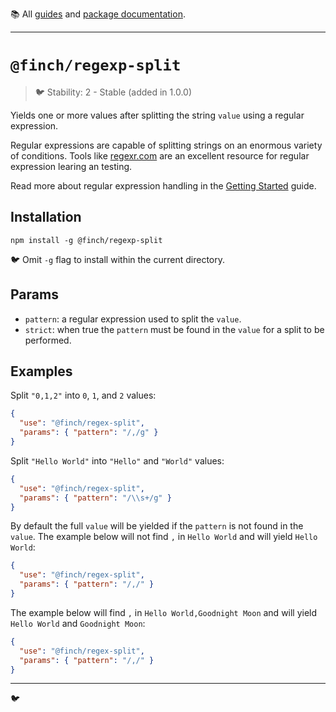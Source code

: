 :books: All [guides](/README.md#guides) and [package documentation](/README.md#package-documentation).

---

# `@finch/regexp-split`

> :bird: Stability: 2 - Stable (added in 1.0.0)

Yields one or more values after splitting the string `value` using a regular expression.

Regular expressions are capable of splitting strings on an enormous variety of conditions. Tools like [regexr.com](https://regexr.com) are an excellent resource for regular expression learing an testing.

Read more about regular expression handling in the [Getting Started](../../docs/Getting%20Started.md) guide.

## Installation

```
npm install -g @finch/regexp-split
```

:bird: Omit `-g` flag to install within the current directory.

## Params

- `pattern`: a regular expression used to split the `value`.
- `strict`: when true the `pattern` must be found in the `value` for a split to be performed.

## Examples

Split `"0,1,2"` into `0`, `1`, and `2` values:

```json
{
  "use": "@finch/regex-split",
  "params": { "pattern": "/,/g" }
}
```

Split `"Hello World"` into `"Hello"` and `"World"` values:

```json
{
  "use": "@finch/regex-split",
  "params": { "pattern": "/\\s+/g" }
}
```

By default the full `value` will be yielded if the `pattern` is not found in the `value`. The example below will not find `,` in `Hello World` and will yield `Hello World`:

```json
{
  "use": "@finch/regex-split",
  "params": { "pattern": "/,/" }
}
```

The example below will find `,` in `Hello World,Goodnight Moon` and will yield `Hello World` and `Goodnight Moon`:

```json
{
  "use": "@finch/regex-split",
  "params": { "pattern": "/,/" }
}
```

---

:bird:
